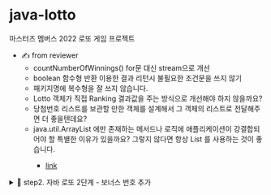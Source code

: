 # java-lotto
마스터즈 멤버스 2022 로또 게임 프로젝트

- ✍️ from reviewer
  - countNumberOfWinnings() for문 대신 stream으로 개선
  - boolean 함수형 반환 이용한 결과 리턴시 불필요한 조건문을 쓰지 않기
  - 패키지명에 복수형을 잘 쓰지 않습니다. 
  - Lotto 객체가 직접 Ranking 결과값을 주는 방식으로 개선해야 하지 않을까요?
  - 당첨번호 리스트를 보관할 만한 객체를 설계해서 그 객체의 리스트로 전달해주면 더 좋을텐데요?
  - java.util.ArrayList 에만 존재하는 메서드나 로직에 애플리케이션이 강결합되어야 할 특별한 이유가 있을까요?
    그렇지 않다면 항상 List<T> 를 사용하는 것이 좋습니다.
    - [link](https://stackoverflow.com/questions/9852831/polymorphism-why-use-list-list-new-arraylist-instead-of-arraylist-list-n)

<details>
<summary>🌱 step2. 자바 로또 2단계 - 보너스 번호 추가</summary>
- pair programming (hanse, sally)

#### 기능요구사항

- [x] 2등을 위해 추가 번호를 하나 더 추첨한다. 당첨 통계에 2등도 추가해야 한다.



#### 프로그래밍 요구사항

- [x] enum을 적용해 프로그래밍을 구현한다.

#### 출력 결과

<img src="https://user-images.githubusercontent.com/92699009/155632776-f8de735e-2021-4985-8104-3e79c7f7317c.PNG">

</details>
